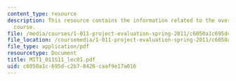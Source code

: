 ```yaml
---
content_type: resource
description: This resource contains the information related to the overview of the
  course.
file: /media/courses/1-011-project-evaluation-spring-2011/c6050a1c695dc2b78426caaf9e17a016_MIT1_011S11_lec01.pdf
file_location: /coursemedia/1-011-project-evaluation-spring-2011/c6050a1c695dc2b78426caaf9e17a016_MIT1_011S11_lec01.pdf
file_type: application/pdf
resourcetype: Document
title: MIT1_011S11_lec01.pdf
uid: c6050a1c-695d-c2b7-8426-caaf9e17a016
---
```

